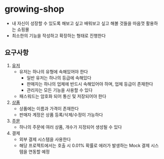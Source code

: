 # growing-shop

* 내 자신이 성장할 수 있도록 해보고 싶고 배워보고 싶고 해볼 것들을 마음껏 활용하는 쇼핑몰
* 최소한의 기능을 작성하고 확장하는 형태로 진행한다

## 요구사항

1. [유저](./설계/유저)
   * 유저는 하나의 유형에 속해있어야 한다
     * 일반 유저는 하나의 등급에 속해있다
     * 판매자는 하나의 업체에 반드시 속해있어야 하며, 업체 등급이 존재한다
     * 관리자는 모든 기능을 사용할 수 있다
   * 패스워드는 암호화 되어 통신 및 저장되어야 한다
2. [상품](./설계/상품)
   * 상품에는 이름과 가격이 존재한다
   * 판매자 계정은 상품 등록/삭제/수정이 가능하다
3. [주문](./설계/주문)
    * 하나의 주문에 여러 상품, 개수가 지정되어 생성될 수 있다
4. 결제
   * 외부 결제 시스템을 사용한다
   * 해당 프로젝트에서는 호출 시 0.01% 확률로 에러가 발생하는 Mock 결제 시스템을 연동할 예정
